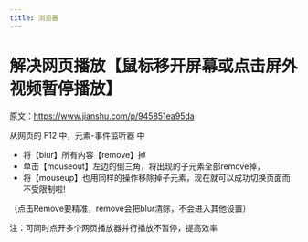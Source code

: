 ```yaml
---
title: 浏览器
---
```


# 解决网页播放【鼠标移开屏幕或点击屏外视频暂停播放】

原文：https://www.jianshu.com/p/945851ea95da

从网页的 F12 中，元素-事件监听器 中

- 将【blur】所有内容【remove】掉
- 单击【mouseout】左边的倒三角，将出现的子元素全部remove掉，
- 将【mouseup】也用同样的操作移除掉子元素，现在就可以成功切换页面而不受限制啦!

（点击Remove要精准，remove会把blur清除，不会进入其他设置）

注：可同时点开多个网页播放器并行播放不暂停，提高效率
